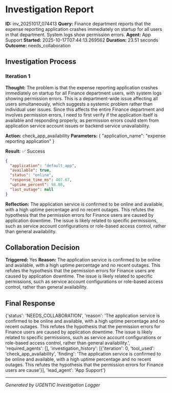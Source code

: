 # Investigation Report

**ID:** inv_20251017_074413
**Query:** Finance department reports that the expense reporting application crashes immediately on startup for all users in that department. System logs show permission errors.
**Agent:** App Support
**Started:** 2025-10-17T07:44:13.269562
**Duration:** 23.51 seconds
**Outcome:** needs_collaboration

## Investigation Process

### Iteration 1

**Thought:** The problem is that the expense reporting application crashes immediately on startup for all Finance department users, with system logs showing permission errors. This is a department-wide issue affecting all users simultaneously, which suggests a systemic problem rather than individual user issues. Since this affects the entire Finance department and involves permission errors, I need to first verify if the application itself is available and responding properly, as permission errors could stem from application service account issues or backend service unavailability.

**Action:** check_app_availability
**Parameters:** {
  "application_name": "expense reporting application"
}

**Result:** ✅ Success
```json
{
  "application": "default_app",
  "available": true,
  "status": "online",
  "response_time_ms": 407.67,
  "uptime_percent": 98.08,
  "last_outage": null
}
```

**Reflection:** The application service is confirmed to be online and available, with a high uptime percentage and no recent outages. This refutes the hypothesis that the permission errors for Finance users are caused by application downtime. The issue is likely related to specific permissions, such as service account configurations or role-based access control, rather than general availability.

## Collaboration Decision

**Triggered:** Yes
**Reason:** The application service is confirmed to be online and available, with a high uptime percentage and no recent outages. This refutes the hypothesis that the permission errors for Finance users are caused by application downtime. The issue is likely related to specific permissions, such as service account configurations or role-based access control, rather than general availability.

## Final Response

{'status': 'NEEDS_COLLABORATION', 'reason': 'The application service is confirmed to be online and available, with a high uptime percentage and no recent outages. This refutes the hypothesis that the permission errors for Finance users are caused by application downtime. The issue is likely related to specific permissions, such as service account configurations or role-based access control, rather than general availability.', 'required_agents': [], 'investigation_history': [{'iteration': 0, 'tool_used': 'check_app_availability', 'finding': 'The application service is confirmed to be online and available, with a high uptime percentage and no recent outages. This refutes the hypothesis that the permission errors for Finance users are cause'}], 'lead_agent': 'App Support'}

---
*Generated by UGENTIC Investigation Logger*
